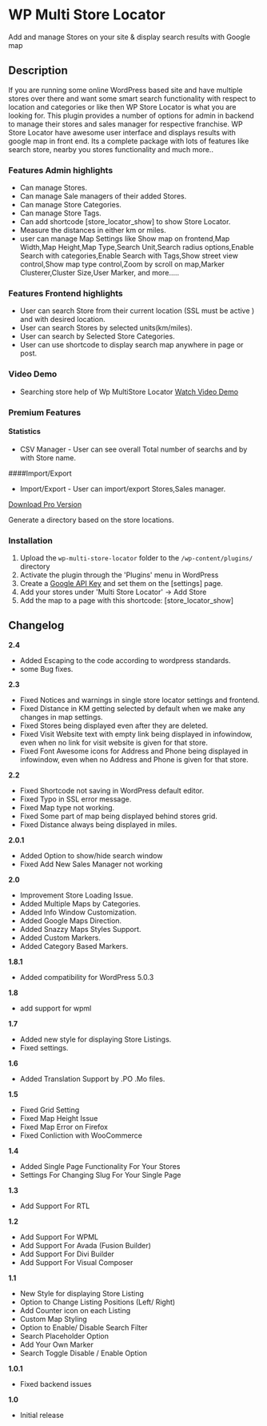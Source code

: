 # WP Multi Store Locator
Add and manage Stores on your site & display search results with Google map

## Description

If you are running some online WordPress based site and have multiple stores over there and want some smart search functionality with respect to location and categories or like then WP Store Locator is what you are looking for. 
This plugin provides a number of options for admin in backend to manage their stores and sales manager for respective franchise. WP Store Locator have awesome user interface and displays results with google map in front end. Its a complete package with lots of features like search store, nearby you stores functionality and much more..

### Features Admin highlights

* Can manage Stores.
* Can  manage Sale managers of their added Stores.
* Can  manage Store Categories.
* Can  manage Store Tags.
* Can add shortcode [store_locator_show] to show Store Locator.
* Measure the distances in either km or miles.
* user can  manage Map Settings like Show map on frontend,Map Width,Map Height,Map Type,Search Unit,Search radius options,Enable Search 
with categories,Enable Search with Tags,Show street view control,Show map type control,Zoom by scroll on map,Marker Clusterer,Cluster Size,User Marker, and more…..


### Features Frontend highlights

* User can search Store from their current location (SSL must be active ) and with desired location.
* User can search Stores by selected units(km/miles).
* User can search by Selected Store Categories.
* User can use shortcode to display search map anywhere in page or post.


### Video Demo
* Searching store help of Wp MultiStore Locator
[Watch Video Demo](https://www.youtube.com/watch?v=M2BT6uhDR3Y)


### Premium Features
#### Statistics

* CSV Manager - User can see overall Total number of searchs and by with Store name.

####Import/Export

* Import/Export - User can import/export Stores,Sales manager.

[Download Pro Version](https://codecanyon.net/item/wp-multi-store-locator-pro/19385351)

Generate a directory based on the store locations.

### Installation

1. Upload the `wp-multi-store-locator` folder to the `/wp-content/plugins/` directory
1. Activate the plugin through the 'Plugins' menu in WordPress
1. Create a [Google API Key](https://developers.google.com/maps/documentation/javascript/get-api-key) and set them on the [settings] page.
1. Add your stores under 'Multi Store Locator' -> Add Store
1. Add the map to a page with this shortcode: [store_locator_show]

## Changelog

**2.4**

- Added Escaping to the code according to wordpress standards.
- some Bug fixes.

**2.3**

- Fixed Notices and warnings in single store locator settings and frontend.
- Fixed Distance in KM getting selected by default when we make any changes in map settings.
- Fixed Stores being displayed even after they are deleted.
- Fixed Visit Website text with empty link being displayed in infowindow, even when no link for visit website is given for that store.
- Fixed Font Awesome icons for Address and Phone being displayed in infowindow, even when no Address and Phone is given for that store.

**2.2**

- Fixed Shortcode not saving in WordPress default editor.
- Fixed Typo in SSL error message.
- Fixed Map type not working.
- Fixed Some part of map being displayed behind stores grid.
- Fixed Distance always being displayed in miles.

**2.0.1**

- Added Option to show/hide search window
- Fixed Add New Sales Manager not working

**2.0**

- Improvement Store Loading Issue.
- Added Multiple Maps by Categories.
- Added Info Window Customization.
- Added Google Maps Direction.
- Added Snazzy Maps Styles Support.
- Added Custom Markers.
- Added Category Based Markers.

**1.8.1**

- Added compatibility for WordPress 5.0.3

**1.8**

- add support for wpml

**1.7**

- Added new style for displaying Store Listings.
- Fixed settings.

**1.6**

- Added Translation Support by .PO .Mo files.

**1.5**
- Fixed Grid Setting
- Fixed Map Height Issue
- Fixed Map Error on Firefox
- Fixed Conliction with WooCommerce

**1.4**
- Added Single Page Functionality For Your Stores
- Settings For Changing Slug For Your Single Page

**1.3**
- Add Support For RTL

**1.2**
- Add Support For WPML
- Add Support For Avada (Fusion Builder)
- Add Support For Divi Builder
- Add Support For Visual Composer

**1.1**
- New Style for displaying Store Listing
- Option to Change Listing Positions (Left/ Right)
- Add Counter icon on each Listing
- Custom Map Styling
- Option to Enable/ Disable Search Filter
- Search Placeholder Option
- Add Your Own Marker
- Search Toggle Disable / Enable Option

**1.0.1**

- Fixed backend issues

**1.0**

- Initial release
